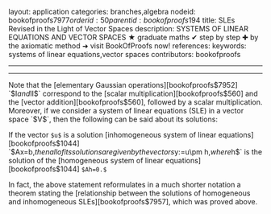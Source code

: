 layout: application
categories: branches,algebra
nodeid: bookofproofs$7977
orderid: 50
parentid: bookofproofs$194
title: SLEs Revised in the Light of Vector Spaces
description: SYSTEMS OF LINEAR EQUATIONS AND VECTOR SPACES ★ graduate maths ✔ step by step ✚ by the axiomatic method ➜ visit BookOfProofs now!
references: 
keywords: systems of linear equations,vector spaces
contributors: bookofproofs

---


---

Note that the [elementary Gaussian operations][bookofproofs$7952] `$I$` and `$II$` correspond to the [scalar multiplication][bookofproofs$560] and the [vector addition][bookofproofs$560], followed by a scalar multiplication. Moreover, if we consider a system of linear equations (SLE) in a vector space `$V$`, then the following can be said about its solutions:

If the vector `$u$` is a solution [inhomogeneous system of linear equations][bookofproofs$1044] `$Ax=b,$` then all of its solutions are given by the vectors `$y:=u\pm h,$` where `$h$` is the solution of the [homogeneous system of linear equations][bookofproofs$1044] `$Ah=0.$`

In fact, the above statement reformulates in a much shorter notation a theorem stating the [relationship between the solutions of homogeneous and inhomogeneous SLEs][bookofproofs$7957], which was proved above.
